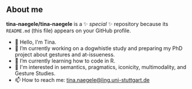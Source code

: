 ## About me


**tina-naegele/tina-naegele** is a ✨ _special_ ✨ repository because its `README.md` (this file) appears on your GitHub profile.

- 👋 Hello, I'm Tina.
- 🔭 I’m currently working on a dogwhistle study and preparing my PhD project about gestures and at-issueness.
- 🌱 I’m currently learning how to code in R.
- 👀 I'm interested in semantics, pragmatics, iconicity, multimodality, and Gesture Studies.
- 📫 How to reach me: tina.naegele@ling.uni-stuttgart.de


